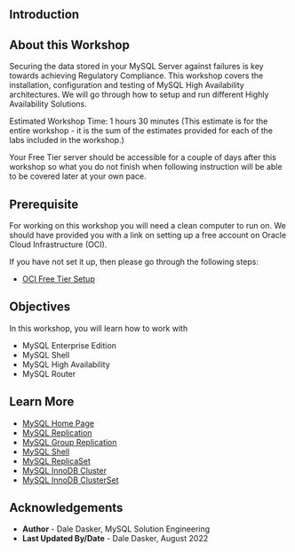 ## Introduction

## About this Workshop

Securing the data stored in your MySQL Server against failures is key towards achieving Regulatory Compliance.  This workshop covers the installation, configuration and testing of MySQL High Availability architectures.  We will go through how to setup and run different Highly Availability Solutions.

Estimated Workshop Time: 1 hours 30 minutes (This estimate is for the entire workshop - it is the sum of the estimates provided for each of the labs included in the workshop.)

Your Free Tier server should be accessible for a couple of days after this workshop so what you do not finish when following instruction will be able to be covered later at your own pace.


## Prerequisite

For working on this workshop you will need a clean computer to run on.  We should have provided you with a link on setting up a free account on Oracle Cloud Infrastructure (OCI).  

If you have not set it up, then please go through the following steps:

* [OCI Free Tier Setup](https://plforacle.github.io/learning-library/data-management-library/mysql-se/mysql-cloud/workshops/register/index.html)

## Objectives

In this workshop, you will learn how to work with 
- MySQL Enterprise Edition
- MySQL Shell
- MySQL High Availability
- MySQL Router

## Learn More

* [MySQL Home Page](https://www.mysql.com/)
* [MySQL Replication](https://dev.mysql.com/doc/refman/8.0/en/replication.html)
* [MySQL Group Replication](https://dev.mysql.com/doc/refman/8.0/en/group-replication.html)
* [MySQL Shell](https://dev.mysql.com/doc/mysql-shell/8.0/en/)
* [MySQL ReplicaSet](https://dev.mysql.com/doc/mysql-shell/8.0/en/mysql-innodb-replicaset.html)
* [MySQL InnoDB Cluster](https://dev.mysql.com/doc/mysql-shell/8.0/en/mysql-innodb-cluster.html)
* [MySQL InnoDB ClusterSet](https://dev.mysql.com/doc/mysql-shell/8.0/en/innodb-clusterset.html)

## Acknowledgements
* **Author** - Dale Dasker, MySQL Solution Engineering
* **Last Updated By/Date** - Dale Dasker, August 2022
